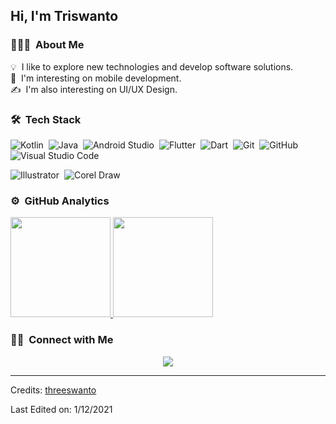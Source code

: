 <h2>Hi, I'm Triswanto</h2>

<!-- ## 👋 &nbsp;Hey there! I'm Triswanto -->

### 👨🏻‍💻 &nbsp;About Me

💡 &nbsp;I like to explore new technologies and develop software solutions.\
🌱 &nbsp;I'm interesting on mobile development.\
✍️ &nbsp;I'm also interesting on UI/UX Design.

### 🛠 &nbsp;Tech Stack
![Kotlin](https://img.shields.io/badge/-Kotlin-05122A?style=flat&logo=kotlin&logoColor=ff6f00)&nbsp;
![Java](https://img.shields.io/badge/-Java-05122A?style=flat&logo=java&logoColor=dd2c00)&nbsp;
![Android Studio](https://img.shields.io/badge/-Android%20Studio-05122A?style=flat&logo=android-studio&logoColor=64dd17)&nbsp;
![Flutter](https://img.shields.io/badge/-Flutter-05122A?style=flat&logo=flutter&logoColor=03a9f4)&nbsp;
![Dart](https://img.shields.io/badge/-Dart-05122A?style=flat&logo=dart&logoColor=00e5ff)&nbsp;
![Git](https://img.shields.io/badge/-Git-05122A?style=flat&logo=git)&nbsp;
![GitHub](https://img.shields.io/badge/-GitHub-05122A?style=flat&logo=github)&nbsp;
![Visual Studio Code](https://img.shields.io/badge/-Visual%20Studio%20Code-05122A?style=flat&logo=visual-studio-code&logoColor=007ACC)&nbsp;

![Illustrator](https://img.shields.io/badge/-Illustrator-05122A?style=flat&logo=adobe-illustrator)&nbsp;
![Corel Draw](https://img.shields.io/badge/-Corel%20Draw-05122A?style=flat&logo=coreldraw)&nbsp;

### ⚙️ &nbsp;GitHub Analytics

<p align="start">
<a href="https://github.com/threeswanto">
  <img height="160em" src="https://github-readme-stats-eight-theta.vercel.app/api?username=threeswanto&show_icons=true&theme=algolia&include_all_commits=true&count_private=true"/>
  <img height="160em" src="https://github-readme-stats-eight-theta.vercel.app/api/top-langs/?username=threeswanto&layout=compact&langs_count=8&theme=algolia"/>
</a>
</p>

### 🤝🏻 &nbsp;Connect with Me

<p align="center">
<a href="https://www.linkedin.com/in/triswanto-triswanto-97a934136/"><img src="https://img.shields.io/badge/Triswanto-blue?style=flat&logo=Linkedin&logoColor=white"/></a>
</p>

-----
Credits: [threeswanto](https://github.com/threeswanto)

Last Edited on: 1/12/2021
